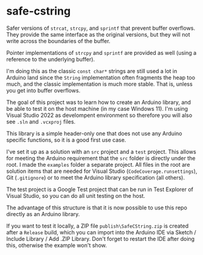 # safe-cstring

Safer versions of `strcat`, `strcpy`, and `sprintf` that prevent buffer overflows. They provide the same interface as the 
original versions, but they will not write across the boundaries of the buffer.

Pointer implementations of `strcpy` and `sprintf` are provided as well (using a reference to the underlying buffer).

I'm doing this as the classic `const char*` strings are still used a lot in Arduino land since the `String` implementation often 
fragments the heap too much, and the classic implementation is much more stable. That is, unless you get into buffer overflows.

The goal of this project was to learn how to create an Arduino library, and be able to test it on the host machine 
(in my case Windows 11). I'm using Visual Studio 2022 as develompent environment so therefore you will also see
`.sln` and `.vcxproj` files.

This library is a simple header-only one that does not use any Arduino specific functions, so it is a good first use case.

I've set it up as a solution with an `src` project and a `test` project. This allows for meeting the Arduino requirement that 
the `src` folder is directly under the root. I made the `examples` folder a separate project. 
All files in the root are solution items that are needed for Visual Studio (`CodeCoverage.runsettings`), Git (`.gitignore`) or 
to meet the Arduino library specification (all others).

The test project is a Google Test project that can be run in Test Explorer of Visual Studio, 
so you can do all unit testing on the host.

The advantage of this structure is that it is now possible to use this repo directly as an Arduino library.

If you want to test it locally, a ZIP file `publish\SafeCString.zip` is created after a `Release` build, which you can import into 
the Arduino IDE via Sketch / Include Library / Add .ZIP Library. Don't forget to restart the IDE after doing this, otherwise the example won't show.

